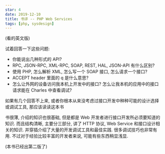 ```yaml
---
star: 4
date: 2019-12-10
title: 书评 -- PHP Web Services
tags: [php, sysdesign]
---
```


(看的英文版)

试着回答一下这些问题:
- 你能说出几种形式的 API?
- RPC, JSON-RPC, XML-RPC, SOAP, REST, HAL, JSON-API 有什么区别?
- 使用 PHP, 怎么解析 XML, 怎么写一个 SOAP 接口, 怎么请求一个接口?
- ACCEPT header 里面的 q 是什么意思?
- 怎么让外网的设备访问我本机上开发中的接口? 怎么让我本机的应用中的接口请求能在 Charles 中查看调试?

如果有几个回答不上来, 或者你根本从来没考虑过接口开发中种种可能的设计选择或调试工具, 那应该读读这本书

书很薄, 介绍的知识也很基础, 但是都是 Web 开发者进行接口开发所必须要知道的知识. 而且结构清晰, 主要分三部分, 讲了 HTTP 协议, Web Service 和接口设计相关的知识. 并穿插介绍了大量的开发调试工具和最佳实践. 很多调试技巧也非常有用. 不过对于经验比较丰富的开发者来说, 可能有些东西稍显浅显.

(本书已经出第二版了)